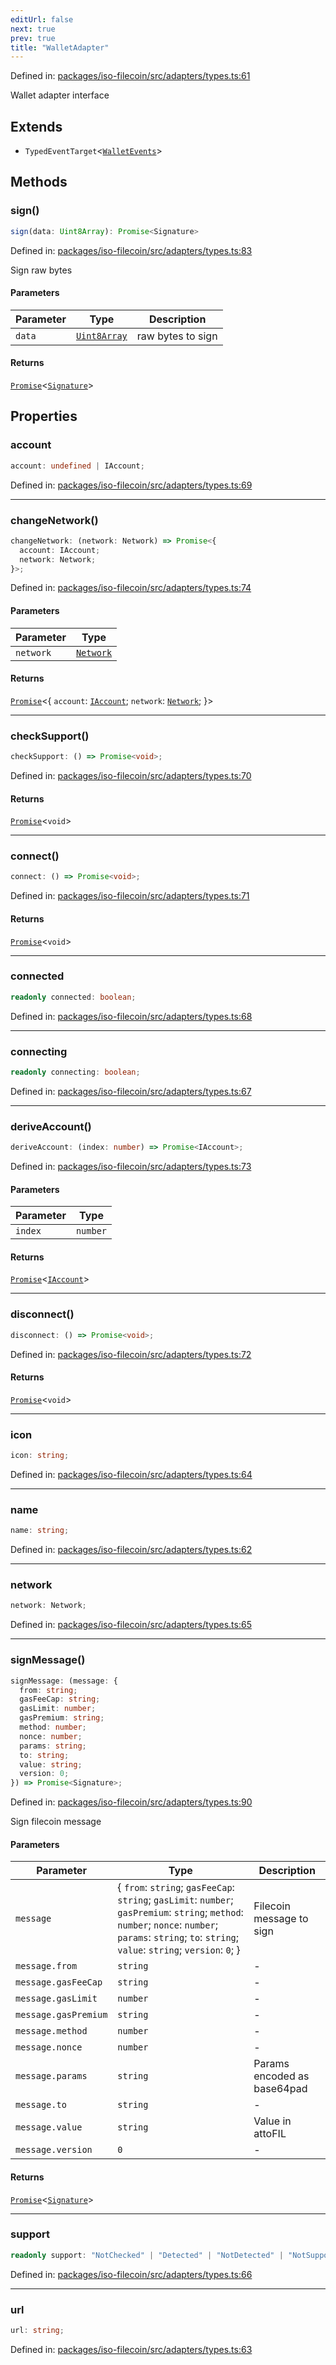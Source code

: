```yaml
---
editUrl: false
next: true
prev: true
title: "WalletAdapter"
---
```


Defined in: [packages/iso-filecoin/src/adapters/types.ts:61](https://github.com/hugomrdias/filecoin/blob/main/packages/iso-filecoin/src/adapters/types.ts#L61)

Wallet adapter interface

## Extends

- `TypedEventTarget`\<[`WalletEvents`](/api/adapters/filsnap/type-aliases/walletevents/)\>

## Methods

### sign()

```ts
sign(data: Uint8Array): Promise<Signature>
```

Defined in: [packages/iso-filecoin/src/adapters/types.ts:83](https://github.com/hugomrdias/filecoin/blob/main/packages/iso-filecoin/src/adapters/types.ts#L83)

Sign raw bytes

#### Parameters

| Parameter | Type | Description |
| ------ | ------ | ------ |
| `data` | [`Uint8Array`](https://developer.mozilla.org/docs/Web/JavaScript/Reference/Global_Objects/Uint8Array) | raw bytes to sign |

#### Returns

[`Promise`](https://developer.mozilla.org/docs/Web/JavaScript/Reference/Global_Objects/Promise)\<[`Signature`](/api/signature/classes/signature/)\>

## Properties

### account

```ts
account: undefined | IAccount;
```

Defined in: [packages/iso-filecoin/src/adapters/types.ts:69](https://github.com/hugomrdias/filecoin/blob/main/packages/iso-filecoin/src/adapters/types.ts#L69)

***

### changeNetwork()

```ts
changeNetwork: (network: Network) => Promise<{
  account: IAccount;
  network: Network;
}>;
```

Defined in: [packages/iso-filecoin/src/adapters/types.ts:74](https://github.com/hugomrdias/filecoin/blob/main/packages/iso-filecoin/src/adapters/types.ts#L74)

#### Parameters

| Parameter | Type |
| ------ | ------ |
| `network` | [`Network`](/api/adapters/filsnap/type-aliases/network/) |

#### Returns

[`Promise`](https://developer.mozilla.org/docs/Web/JavaScript/Reference/Global_Objects/Promise)\<\{
  `account`: [`IAccount`](/api/adapters/filsnap/interfaces/iaccount/);
  `network`: [`Network`](/api/adapters/filsnap/type-aliases/network/);
 \}\>

***

### checkSupport()

```ts
checkSupport: () => Promise<void>;
```

Defined in: [packages/iso-filecoin/src/adapters/types.ts:70](https://github.com/hugomrdias/filecoin/blob/main/packages/iso-filecoin/src/adapters/types.ts#L70)

#### Returns

[`Promise`](https://developer.mozilla.org/docs/Web/JavaScript/Reference/Global_Objects/Promise)\<`void`\>

***

### connect()

```ts
connect: () => Promise<void>;
```

Defined in: [packages/iso-filecoin/src/adapters/types.ts:71](https://github.com/hugomrdias/filecoin/blob/main/packages/iso-filecoin/src/adapters/types.ts#L71)

#### Returns

[`Promise`](https://developer.mozilla.org/docs/Web/JavaScript/Reference/Global_Objects/Promise)\<`void`\>

***

### connected

```ts
readonly connected: boolean;
```

Defined in: [packages/iso-filecoin/src/adapters/types.ts:68](https://github.com/hugomrdias/filecoin/blob/main/packages/iso-filecoin/src/adapters/types.ts#L68)

***

### connecting

```ts
readonly connecting: boolean;
```

Defined in: [packages/iso-filecoin/src/adapters/types.ts:67](https://github.com/hugomrdias/filecoin/blob/main/packages/iso-filecoin/src/adapters/types.ts#L67)

***

### deriveAccount()

```ts
deriveAccount: (index: number) => Promise<IAccount>;
```

Defined in: [packages/iso-filecoin/src/adapters/types.ts:73](https://github.com/hugomrdias/filecoin/blob/main/packages/iso-filecoin/src/adapters/types.ts#L73)

#### Parameters

| Parameter | Type |
| ------ | ------ |
| `index` | `number` |

#### Returns

[`Promise`](https://developer.mozilla.org/docs/Web/JavaScript/Reference/Global_Objects/Promise)\<[`IAccount`](/api/adapters/filsnap/interfaces/iaccount/)\>

***

### disconnect()

```ts
disconnect: () => Promise<void>;
```

Defined in: [packages/iso-filecoin/src/adapters/types.ts:72](https://github.com/hugomrdias/filecoin/blob/main/packages/iso-filecoin/src/adapters/types.ts#L72)

#### Returns

[`Promise`](https://developer.mozilla.org/docs/Web/JavaScript/Reference/Global_Objects/Promise)\<`void`\>

***

### icon

```ts
icon: string;
```

Defined in: [packages/iso-filecoin/src/adapters/types.ts:64](https://github.com/hugomrdias/filecoin/blob/main/packages/iso-filecoin/src/adapters/types.ts#L64)

***

### name

```ts
name: string;
```

Defined in: [packages/iso-filecoin/src/adapters/types.ts:62](https://github.com/hugomrdias/filecoin/blob/main/packages/iso-filecoin/src/adapters/types.ts#L62)

***

### network

```ts
network: Network;
```

Defined in: [packages/iso-filecoin/src/adapters/types.ts:65](https://github.com/hugomrdias/filecoin/blob/main/packages/iso-filecoin/src/adapters/types.ts#L65)

***

### signMessage()

```ts
signMessage: (message: {
  from: string;
  gasFeeCap: string;
  gasLimit: number;
  gasPremium: string;
  method: number;
  nonce: number;
  params: string;
  to: string;
  value: string;
  version: 0;
}) => Promise<Signature>;
```

Defined in: [packages/iso-filecoin/src/adapters/types.ts:90](https://github.com/hugomrdias/filecoin/blob/main/packages/iso-filecoin/src/adapters/types.ts#L90)

Sign filecoin message

#### Parameters

| Parameter | Type | Description |
| ------ | ------ | ------ |
| `message` | \{ `from`: `string`; `gasFeeCap`: `string`; `gasLimit`: `number`; `gasPremium`: `string`; `method`: `number`; `nonce`: `number`; `params`: `string`; `to`: `string`; `value`: `string`; `version`: `0`; \} | Filecoin message to sign |
| `message.from` | `string` | - |
| `message.gasFeeCap` | `string` | - |
| `message.gasLimit` | `number` | - |
| `message.gasPremium` | `string` | - |
| `message.method` | `number` | - |
| `message.nonce` | `number` | - |
| `message.params` | `string` | Params encoded as base64pad |
| `message.to` | `string` | - |
| `message.value` | `string` | Value in attoFIL |
| `message.version` | `0` | - |

#### Returns

[`Promise`](https://developer.mozilla.org/docs/Web/JavaScript/Reference/Global_Objects/Promise)\<[`Signature`](/api/signature/classes/signature/)\>

***

### support

```ts
readonly support: "NotChecked" | "Detected" | "NotDetected" | "NotSupported";
```

Defined in: [packages/iso-filecoin/src/adapters/types.ts:66](https://github.com/hugomrdias/filecoin/blob/main/packages/iso-filecoin/src/adapters/types.ts#L66)

***

### url

```ts
url: string;
```

Defined in: [packages/iso-filecoin/src/adapters/types.ts:63](https://github.com/hugomrdias/filecoin/blob/main/packages/iso-filecoin/src/adapters/types.ts#L63)
